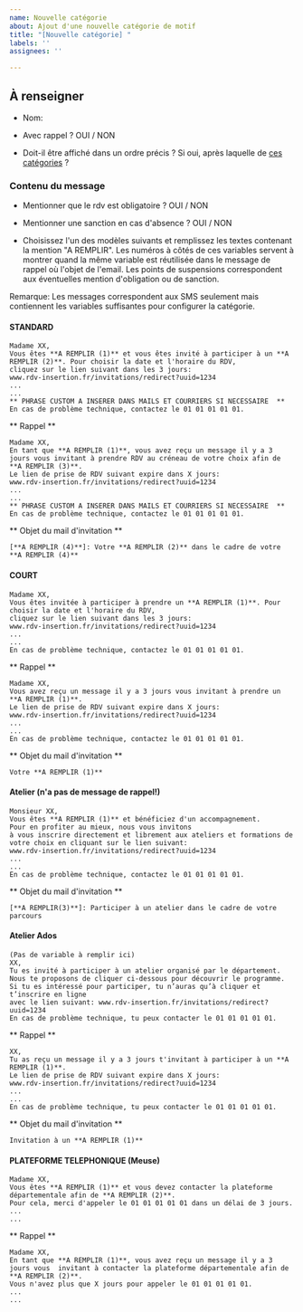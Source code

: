```yaml
---
name: Nouvelle catégorie
about: Ajout d'une nouvelle catégorie de motif
title: "[Nouvelle catégorie] "
labels: ''
assignees: ''

---
```


## À renseigner

- Nom: 

- Avec rappel ?  OUI /  NON

- Doit-il être affiché dans un ordre précis ? Si oui, après laquelle de [ces catégories](https://github.com/betagouv/rdv-insertion/blob/staging/app/models/concerns/motif_category/sortable.rb) ?

### Contenu du message

- Mentionner que le rdv est obligatoire ? OUI / NON

- Mentionner une sanction en cas d'absence ? OUI / NON

- Choisissez l'un des modèles suivants et remplissez les textes contenant la mention "A REMPLIR".
Les numéros à côtés de ces variables servent à montrer quand la même variable est réutilisée dans le message de rappel où l'objet de l'email.
Les points de suspensions correspondent aux éventuelles mention d'obligation ou de sanction.

Remarque: Les messages correspondent aux SMS seulement mais contiennent les variables suffisantes pour configurer la catégorie.

#### STANDARD 
``` 
Madame XX,
Vous êtes **A REMPLIR (1)** et vous êtes invité à participer à un **A REMPLIR (2)**. Pour choisir la date et l'horaire du RDV, 
cliquez sur le lien suivant dans les 3 jours:
www.rdv-insertion.fr/invitations/redirect?uuid=1234
...
...
** PHRASE CUSTOM A INSERER DANS MAILS ET COURRIERS SI NECESSAIRE  **
En cas de problème technique, contactez le 01 01 01 01 01.
``` 

** Rappel ** 

```
Madame XX,
En tant que **A REMPLIR (1)**, vous avez reçu un message il y a 3 jours vous invitant à prendre RDV au créneau de votre choix afin de **A REMPLIR (3)**.
Le lien de prise de RDV suivant expire dans X jours: 
www.rdv-insertion.fr/invitations/redirect?uuid=1234
...
...
** PHRASE CUSTOM A INSERER DANS MAILS ET COURRIERS SI NECESSAIRE  **
En cas de problème technique, contactez le 01 01 01 01 01.
```

** Objet du mail d'invitation **  

```
[**A REMPLIR (4)**]: Votre **A REMPLIR (2)** dans le cadre de votre **A REMPLIR (4)**
```

#### COURT 
``` 
Madame XX,
Vous êtes invitée à participer à prendre un **A REMPLIR (1)**. Pour choisir la date et l'horaire du RDV, 
cliquez sur le lien suivant dans les 3 jours:
www.rdv-insertion.fr/invitations/redirect?uuid=1234
...
...
En cas de problème technique, contactez le 01 01 01 01 01.
```

** Rappel ** 

```
Madame XX,
Vous avez reçu un message il y a 3 jours vous invitant à prendre un **A REMPLIR (1)**.
Le lien de prise de RDV suivant expire dans X jours: 
www.rdv-insertion.fr/invitations/redirect?uuid=1234
...
...
En cas de problème technique, contactez le 01 01 01 01 01.
```

** Objet du mail d'invitation **

```
Votre **A REMPLIR (1)**
```

#### Atelier (n'a pas de message de rappel!)

```
Monsieur XX,
Vous êtes **A REMPLIR (1)** et bénéficiez d'un accompagnement. 
Pour en profiter au mieux, nous vous invitons 
à vous inscrire directement et librement aux ateliers et formations de votre choix en cliquant sur le lien suivant:
www.rdv-insertion.fr/invitations/redirect?uuid=1234
...
...
En cas de problème technique, contactez le 01 01 01 01 01.
```

** Objet du mail d'invitation ** 

```
[**A REMPLIR(3)**]: Participer à un atelier dans le cadre de votre parcours
```

#### Atelier Ados 

```
(Pas de variable à remplir ici)
XX, 
Tu es invité à participer à un atelier organisé par le département. 
Nous te proposons de cliquer ci-dessous pour découvrir le programme.
Si tu es intéressé pour participer, tu n’auras qu’à cliquer et t’inscrire en ligne
avec le lien suivant: www.rdv-insertion.fr/invitations/redirect?uuid=1234
En cas de problème technique, tu peux contacter le 01 01 01 01 01.
```

** Rappel ** 

```
XX,
Tu as reçu un message il y a 3 jours t'invitant à participer à un **A REMPLIR (1)**.
Le lien de prise de RDV suivant expire dans X jours:
www.rdv-insertion.fr/invitations/redirect?uuid=1234
...
...
En cas de problème technique, tu peux contacter le 01 01 01 01 01.
``` 

** Objet du mail d'invitation ** 

```
Invitation à un **A REMPLIR (1)**
```

#### PLATEFORME TELEPHONIQUE (Meuse) 

```
Madame XX,
Vous êtes **A REMPLIR (1)** et vous devez contacter la plateforme 
départementale afin de **A REMPLIR (2)**. 
Pour cela, merci d'appeler le 01 01 01 01 01 dans un délai de 3 jours. 
...
...
```

** Rappel ** 
```
Madame XX, 
En tant que **A REMPLIR (1)**, vous avez reçu un message il y a 3 jours vous  invitant à contacter la plateforme départementale afin de **A REMPLIR (2)**. 
Vous n'avez plus que X jours pour appeler le 01 01 01 01 01. 
...
...
```
